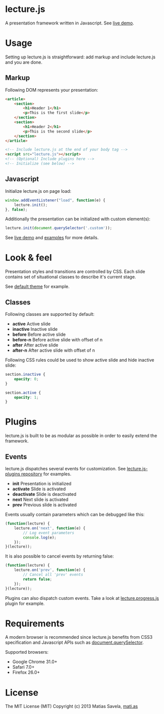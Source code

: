 # lecture.js

A presentation framework written in Javascript. See [live demo](http://msavela.github.io/lecture.js).

# Usage

Setting up lecture.js is straightforward: add markup and include lecture.js and you are done.

## Markup

Following DOM represents your presentation:

```html
<article>
	<section>
		<h1>Header 1</h1>
		<p>This is the first slide</p>
	</section>
	<section>
		<h1>Header 2</h1>
		<p>This is the second slide</p>
	</section>
</article>

<!-- Include lecture.js at the end of your body tag -->
<script src="lecture.js"></script>
<!-- (Optional) Include plugins here -->
<!-- Initialize (see below) -->
```

## Javascript

Initialize lecture.js on page load:

```js
window.addEventListener("load", function(e) {
	lecture.init();
}, false);
```

Additionally the presentation can be initialized with custom element(s):

```js
lecture.init(document.querySelector('.custom'));
```

See [live demo](http://msavela.github.io/lecture.js) and [examples](https://github.com/msavela/lecture.js/tree/master/examples) for more details.

# Look & feel

Presentation styles and transitions are controlled by CSS. Each slide contains set of situational classes to describe it's current stage.

See [default theme](https://github.com/msavela/lecture.js/blob/master/themes/default.css) for example. 

## Classes

Following classes are supported by default:

* **active** Active slide
* **inactive** Inactive slide
* **before** Before active slide
* **before-n** Before active slide with offset of n
* **after** After active slide
* **after-n** After active slide with offset of n

Following CSS rules could be used to show active slide and hide inactive slide:

```css
section.inactive {
	opacity: 0;
}

section.active {
	opacity: 1;
}
```

# Plugins

lecture.js is built to be as modular as possible in order to easily extend the framework.

## Events

lecture.js dispatches several events for customization. See [lecture.js-plugins repository](https://github.com/msavela/lecture.js-plugins) for examples.

* **init** Presentation is initialized
* **activate** Slide is activated
* **deactivate** Slide is deactivated
* **next** Next slide is activated
* **prev** Previous slide is activated

Events usually contain parameters which can be debugged like this:

```js
(function(lecture) {
	lecture.on('next', function(e) {
		// Log event parameters
		console.log(e);
	});
}(lecture));
```

It is also possible to cancel events by returning false:

```js
(function(lecture) {
	lecture.on('prev', function(e) {
		// Cancel all 'prev' events
		return false;
	});
}(lecture));
```

Plugins can also dispatch custom events. Take a look at [lecture.progress.js](https://github.com/msavela/lecture.js-plugins/blob/master/src/lecture.progress.js) plugin for example.

# Requirements

A modern browser is recommended since lecture.js benefits from CSS3 specification and Javascript APIs such as [document.querySelector](https://developer.mozilla.org/en-US/docs/Web/API/document.querySelector).

Supported browsers:

* Google Chrome 31.0+
* Safari 7.0+
* Firefox 26.0+

# License

The MIT License (MIT)
Copyright (c) 2013 Matias Savela, [mati.as](http://mati.as)